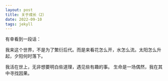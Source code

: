 ```yaml
---
layout: post
title: 关于成长（2）
date: 2022-09-10
tags: jekyll   
---
```


有幸看到一段话：

我来这个世界，不是为了繁衍后代。而是来看花怎么开，水怎么流。太阳怎么升起，夕阳何时落下。

我活在世上，无非想要明白些道理，遇见些有趣的事。 生命是一场偶然，我在其中寻找因果。


